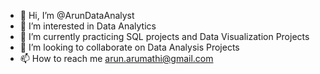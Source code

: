 - 👋 Hi, I’m @ArunDataAnalyst
- 👀 I’m interested in Data Analytics
- 🌱 I’m currently practicing SQL projects and Data Visualization Projects
- 💞️ I’m looking to collaborate on Data Analysis Projects
- 📫 How to reach me arun.arumathi@gmail.com

<!---
ArunMathivanan/ArunMathivanan is a ✨ special ✨ repository because its `README.md` (this file) appears on your GitHub profile.
You can click the Preview link to take a look at your changes.
--->
